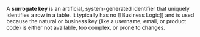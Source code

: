 A **surrogate key** is an artificial, system-generated identifier that uniquely identifies a row in a table. It typically has no [[Business Logic]] and is used because the natural or business key (like a username, email, or product code) is either not available, too complex, or prone to changes.